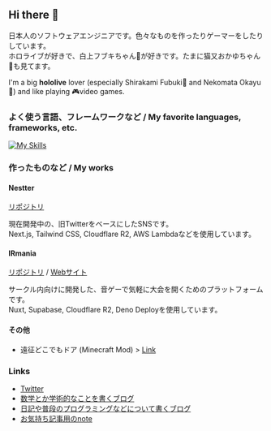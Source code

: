 ## Hi there 👋

<!--
**3kanAlpha/3kanAlpha** is a ✨ _special_ ✨ repository because its `README.md` (this file) appears on your GitHub profile.

Here are some ideas to get you started:

- 🔭 I’m currently working on ...
- 🌱 I’m currently learning ...
- 👯 I’m looking to collaborate on ...
- 🤔 I’m looking for help with ...
- 💬 Ask me about ...
- 📫 How to reach me: ...
- 😄 Pronouns: ...
- ⚡ Fun fact: ...
-->

日本人のソフトウェアエンジニアです。色々なものを作ったりゲーマーをしたりしています。  
ホロライブが好きで、白上フブキちゃん🌽が好きです。たまに猫又おかゆちゃん🍙も見てます。

I'm a big **hololive** lover (especially Shirakami Fubuki🌽 and Nekomata Okayu🍙) and like playing 🎮video games.

### よく使う言語、フレームワークなど / My favorite languages, frameworks, etc.

[![My Skills](https://skillicons.dev/icons?i=java,spring,py,ts,bun,react,nextjs,vue,nuxtjs,tailwind,supabase,go,cloudflare,aws,vscode,linux,windows)](https://skillicons.dev)

### 作ったものなど / My works
#### Nestter
[リポジトリ](https://github.com/3kanAlpha/nestter)

現在開発中の、旧TwitterをベースにしたSNSです。  
Next.js, Tailwind CSS, Cloudflare R2, AWS Lambdaなどを使用しています。

#### IRmania
[リポジトリ](https://github.com/3kanAlpha/kbd-mini-ir) / [Webサイト](https://ir.mgcup.net)

サークル内向けに開発した、音ゲーで気軽に大会を開くためのプラットフォームです。  
Nuxt, Supabase, Cloudflare R2, Deno Deployを使用しています。

#### その他
* 遠征どこでもドア (Minecraft Mod) > [Link](https://github.com/3kanAlpha/dokodemo-door)

### Links
* [Twitter](https://twitter.com/luigi_0829_2)
* [数学とか学術的なことを書くブログ](https://mikan-alpha.hatenablog.com)
* [日記や普段のプログラミングなどについて書くブログ](https://new-file.hatenablog.com/)
* [お気持ち記事用のnote](https://note.com/m4gnett)
